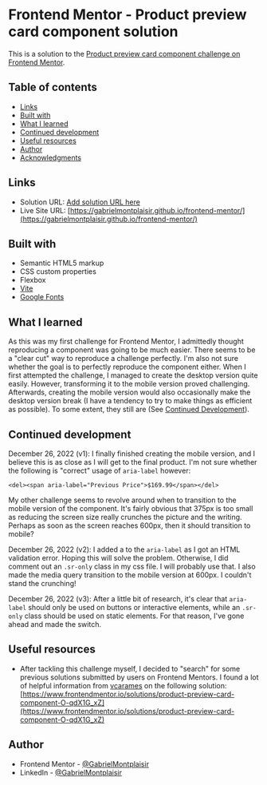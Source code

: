 # Frontend Mentor - Product preview card component solution

This is a solution to the [Product preview card component challenge on Frontend Mentor](https://www.frontendmentor.io/challenges/product-preview-card-component-GO7UmttRfa).

## Table of contents

- [Links](#links)
- [Built with](#built-with)
- [What I learned](#what-i-learned)
- [Continued development](#continued-development)
- [Useful resources](#useful-resources)
- [Author](#author)
- [Acknowledgments](#acknowledgments)

## Links

- Solution URL: [Add solution URL here](https://your-solution-url.com)
- Live Site URL: [https://gabrielmontplaisir.github.io/frontend-mentor/](https://gabrielmontplaisir.github.io/frontend-mentor/)

## Built with

- Semantic HTML5 markup
- CSS custom properties
- Flexbox
- [Vite](https://vitejs.dev/)
- [Google Fonts](https://fonts.google.com/)

## What I learned

As this was my first challenge for Frontend Mentor, I admittedly thought reproducing a component was going to be much easier. There seems to be a "clear cut" way to reproduce a challenge perfectly. I'm also not sure whether the goal is to perfectly reproduce the component either. When I first attempted the challenge, I managed to create the desktop version quite easily. However, transforming it to the mobile version proved challenging. Afterwards, creating the mobile version would also occasionally make the desktop version break (I have a tendency to try to make things as efficient as possible). To some extent, they still are (See [Continued Development](#continued-development)).

## Continued development

December 26, 2022 (v1): I finally finished creating the mobile version, and I believe this is as close as I will get to the final product. I'm not sure whether the following is "correct" usage of `aria-label` however:

```
<del><span aria-label="Previous Price">$169.99</span></del>
```

My other challenge seems to revolve around when to transition to the mobile version of the component. It's fairly obvious that 375px is too small as reducing the screen size really crunches the picture and the writing. Perhaps as soon as the screen reaches 600px, then it should transition to mobile?

December 26, 2022 (v2): I added a <span></span> to the `aria-label` as I got an HTML validation error. Hoping this will solve the problem. Otherwise, I did comment out an `.sr-only` class in my css file. I will probably use that. I also made the media query transition to the mobile version at 600px. I couldn't stand the crunching!

December 26, 2022 (v3): After a little bit of research, it's clear that `aria-label` should only be used on buttons or interactive elements, while an `.sr-only` class should be used on static elements. For that reason, I've gone ahead and made the switch.

## Useful resources

- After tackling this challenge myself, I decided to "search" for some previous solutions submitted by users on Frontend Mentors. I found a lot of helpful information from [vcarames](https://www.frontendmentor.io/profile/vcarames) on the following solution: [https://www.frontendmentor.io/solutions/product-preview-card-component-O-qdX1G_xZ](https://www.frontendmentor.io/solutions/product-preview-card-component-O-qdX1G_xZ)

## Author

- Frontend Mentor - [@GabrielMontplaisir](https://www.frontendmentor.io/profile/GabrielMontplaisir)
- LinkedIn - [@GabrielMontplaisir](https://www.linkedin.com/in/gabriel-montplaisir/)
